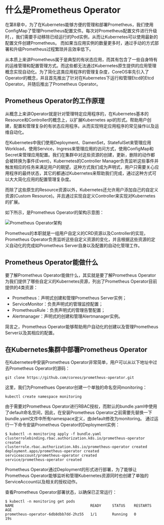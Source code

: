 # 什么是Prometheus Operator

在第8章中，为了在Kubernetes能够方便的管理和部署Prometheus，我们使用ConfigMap了管理Prometheus配置文件。每次对Prometheus配置文件进行升级时，，我们需要手动移除已经运行的Pod实例，从而让Kubernetes可以使用最新的配置文件创建Prometheus。 而如果当应用实例的数量更多时，通过手动的方式部署和升级Prometheus过程繁琐并且效率低下。

从本质上来讲Prometheus属于是典型的有状态应用，而其有包含了一些自身特有的运维管理和配置管理方式。而这些都无法通过Kubernetes原生提供的应用管理概念实现自动化。为了简化这类应用程序的管理复杂度，CoreOS率先引入了Operator的概念，并且首先推出了针对在Kubernetes下运行和管理Etcd的Etcd Operator。并随后推出了Prometheus Operator。

## Prometheus Operator的工作原理

从概念上来讲Operator就是针对管理特定应用程序的，在Kubernetes基本的Resource和Controller的概念上，以扩展Kubernetes api的形式。帮助用户创建，配置和管理复杂的有状态应用程序。从而实现特定应用程序的常见操作以及运维自动化。

在Kubernetes中我们使用Deployment、DamenSet，StatefulSet来管理应用Workload，使用Service，Ingress来管理应用的访问方式，使用ConfigMap和Secret来管理应用配置。我们在集群中对这些资源的创建，更新，删除的动作都会被转换为事件(Event)，Kubernetes的Controller Manager负责监听这些事件并触发相应的任务来满足用户的期望。这种方式我们成为声明式，用户只需要关心应用程序的最终状态，其它的都通过Kubernetes来帮助我们完成，通过这种方式可以大大简化应用的配置管理复杂度。

而除了这些原生的Resource资源以外，Kubernetes还允许用户添加自己的自定义资源(Custom Resource)。并且通过实现自定义Controller来实现对Kubernetes的扩展。

如下所示，是Prometheus Operator的架构示意图：

![Prometheus Operator架构](./static/prometheus-architecture.png)

Prometheus的本职就是一组用户自定义的CRD资源以及Controller的实现，Prometheus Operator负责监听这些自定义资源的变化，并且根据这些资源的定义自动化的完成如Prometheus Server自身以及配置的自动化管理工作。

## Prometheus Operator能做什么

要了解Prometheus Operator能做什么，其实就是要了解Prometheus Operator为我们提供了哪些自定义的Kubernetes资源，列出了Prometheus Operator目前提供的️4类资源：

* Prometheus：声明式创建和管理Prometheus Server实例；
* ServiceMonitor：负责声明式的管理监控配置；
* PrometheusRule：负责声明式的管理告警配置；
* Alertmanager：声明式的创建和管理Alertmanager实例。

简言之，Prometheus Operator能够帮助用户自动化的创建以及管理Prometheus Server以及其相应的配置。

## 在Kubernetes集群中部署Prometheus Operator

在Kubernetes中安装Prometheus Operator非常简单，用户可以从以下地址中过去Prometheus Operator的源码：

```
git clone https://github.com/coreos/prometheus-operator.git
```

这里，我们为Promethues Operator创建一个单独的命名空间monitoring：

```
kubectl create namespace monitoring
```

由于需要对Prometheus Operator进行RBAC授权，而默认的bundle.yaml中使用了default命名空间，因此，在安装Prometheus Operator之前需要先替换一下bundle.yaml文件中所有namespace定义，由default修改为monitoring。 通过运行一下命令安装Prometheus Operator的Deployment实例：

```
$ kubectl -n monitoring apply -f bundle.yaml
clusterrolebinding.rbac.authorization.k8s.io/prometheus-operator created
clusterrole.rbac.authorization.k8s.io/prometheus-operator created
deployment.apps/prometheus-operator created
serviceaccount/prometheus-operator created
service/prometheus-operator created
```

Prometheus Operator通过Deployment的形式进行部署，为了能够让Prometheus Operator能够监听和管理Kubernetes资源同时也创建了单独的ServiceAccount以及相关的授权动作。

查看Prometheus Operator部署状态，以确保已正常运行：

```
$ kubectl -n monitoring get pods
NAME                                   READY     STATUS    RESTARTS   AGE
prometheus-operator-6db8dbb7dd-2hz55   1/1       Running   0          19s
```
